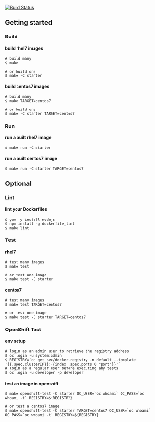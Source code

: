 [![Build Status](https://travis-ci.org/RHsyseng/container-rhel-examples.svg?branch=master)](https://travis-ci.org/RHsyseng/container-rhel-examples)


## Getting started
### Build
#### build rhel7 images
```shell
# build many
$ make

# or build one
$ make -C starter
```

#### build centos7 images
```shell
# build many
$ make TARGET=centos7

# or build one
$ make -C starter TARGET=centos7
```
### Run
#### run a built rhel7 image
```shell
$ make run -C starter
```

#### run a built centos7 image
```shell
$ make run -C starter TARGET=centos7
```
## Optional
### Lint
#### lint your Dockerfiles
```shell
$ yum -y install nodejs
$ npm install -g dockerfile_lint
$ make lint
```
### Test
#### rhel7
```shell
# test many images
$ make test

# or test one image
$ make test -C starter
```
#### centos7
```shell
# test many images
$ make test TARGET=centos7

# or test one image
$ make test -C starter TARGET=centos7
```
### OpenShift Test
#### env setup
```shell
# login as an admin user to retrieve the registry address
$ oc login -u system:admin
$ REGISTRY=`oc get svc/docker-registry -n default --template '{{.spec.clusterIP}}:{{index .spec.ports 0 "port"}}'`
# login as a regular user before executing any tests
$ oc login -u developer -p developer
```
#### test an image in openshift
```shell
$ make openshift-test -C starter OC_USER=`oc whoami` OC_PASS=`oc whoami -t` REGISTRY=${REGISTRY}

# or test a centos7 image
$ make openshift-test -C starter TARGET=centos7 OC_USER=`oc whoami` OC_PASS=`oc whoami -t` REGISTRY=${REGISTRY}
```
